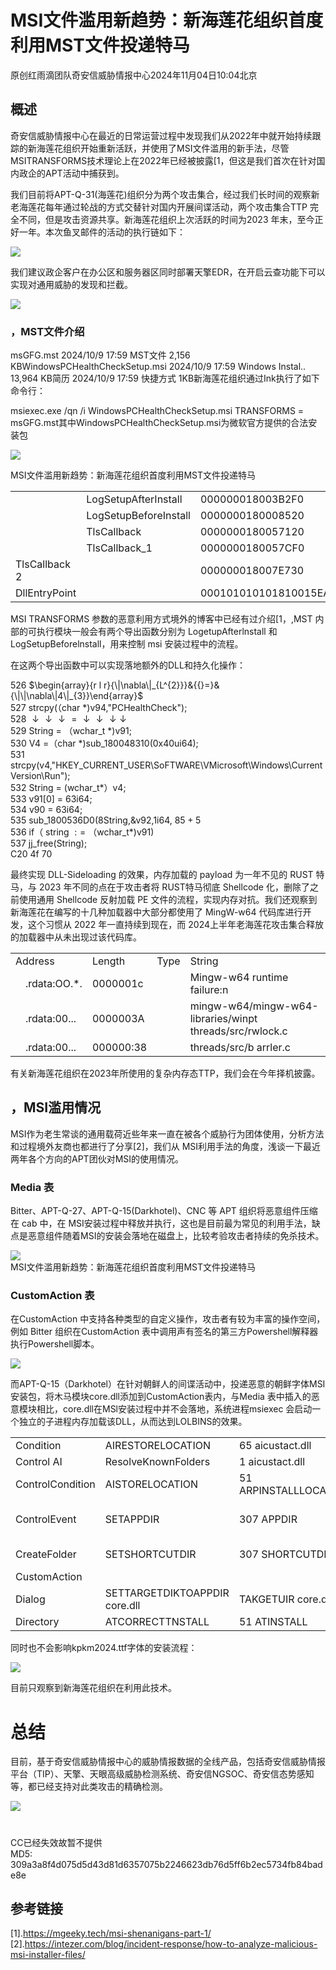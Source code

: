# MSI文件滥用新趋势：新海莲花组织首度利用MST文件投递特马  

原创红雨滴团队奇安信威胁情报中心2024年11月04日10:04北京  

## 概述  

奇安信威胁情报中心在最近的日常运营过程中发现我们从2022年中就开始持续跟踪的新海莲花组织开始重新活跃，并使用了MSI文件滥用的新手法，尽管 MSITRANSFORMS技术理论上在2022年已经被披露[1，但这是我们首次在针对国内政企的APT活动中捕获到。  

我们目前将APT-Q-31(海莲花)组织分为两个攻击集合，经过我们长时间的观察新老海莲花每年通过轮战的方式交替针对国内开展间谍活动，两个攻击集合TTP 完全不同，但是攻击资源共享。新海莲花组织上次活跃的时间为2023 年末，至今正好一年。本次鱼叉邮件的活动的执行链如下：  

![](https://cdn-mineru.openxlab.org.cn/extract/066ba9dd-bdfd-4613-add6-55e91c501001/ac5078445a24ad8c523bd7c096ba61093fa67797448c7a5655f9e924a879887a.jpg)  

我们建议政企客户在办公区和服务器区同时部署天擎EDR，在开启云查功能下可以实现对通用威胁的发现和拦截。  

![](https://cdn-mineru.openxlab.org.cn/extract/066ba9dd-bdfd-4613-add6-55e91c501001/7f2e908a5f5b45941cffc7f85ff53ec3b30cddb216d56bf847aa1d18fdaace19.jpg)  

### ，MST文件介绍  

msGFG.mst 2024/10/9 17:59 MST文件 2,156 KBWindowsPCHealthCheckSetup.msi 2024/10/9 17:59 Windows Instal.. 13,964 KB简历 2024/10/9 17:59 快捷方式 1KB新海莲花组织通过Ink执行了如下命令行：  

msiexec.exe /qn /i WindowsPCHealthCheckSetup.msi TRANSFORMS $=$ msGFG.mst其中WindowsPCHealthCheckSetup.msi为微软官方提供的合法安装包  

![](https://cdn-mineru.openxlab.org.cn/extract/066ba9dd-bdfd-4613-add6-55e91c501001/3f0b759b3fc796b8a6433933174350b0bf70546427f8286ab0c43f9ae62df23c.jpg)  

MSI文件滥用新趋势：新海莲花组织首度利用MST文件投递特马  


<html><body><table><tr><td></td><td>LogSetupAfterInstall</td><td>000000018003B2F0</td><td>1</td></tr><tr><td></td><td>LogSetupBeforeInstall</td><td>0000000180008520</td><td rowspan="3"></td></tr><tr><td></td><td>TlsCallback </td><td>0000000180057120</td></tr><tr><td></td><td>TlsCallback_1</td><td>0000000180057CF0</td></tr><tr><td>TlsCallback 2</td><td></td><td>000000018007E730</td></tr><tr><td>DllEntryPoint</td><td></td><td>000101010101810015EA90</td></tr></table></body></html>  

MSI TRANSFORMS 参数的恶意利用方式境外的博客中已经有过介绍[1，,MST 内部的可执行模块一般会有两个导出函数分别为 LogetupAfterlnstall 和 LogSetupBeforelnstall，用来控制 msi 安装过程中的流程。  

在这两个导出函数中可以实现落地额外的DLL和持久化操作：  

526 $\begin{array}{r l r}{\|\nabla\|_{L^{2}}}&{{}=}&{\|\|\nabla\|4\|_{3}}\end{array}$   
527 strcpy(（char \*)v94,"PCHealthCheck");   
528 $\downarrow\downarrow\downarrow=\downarrow\downarrow\downarrow\downarrow$   
529 String = （wchar_t \*)v91;   
530 V4 =（char \*)sub_180048310(0x40ui64);   
531 strcpy(v4,"HKEY_CURRENT_USER\\SoFTWARE\VMicrosoft\\Windows\CurrentVersion\\Run");   
532 String $=$ (wchar_t\*）v4;   
533 v91[0] $=$ 63i64;   
534 v90 = 63i64;   
535 sub_1800536D0(8String,&v92,1i64, $85+5$   
536 if（ string $\mathrel{\mathop:}=$ （wchar_t\*)v91)   
537 jj_free(String);   
C20 4f 70  

最终实现 DLL-Sideloading 的效果，内存加载的 payload 为一年不见的 RUST 特马，与 2023 年不同的点在于攻击者将 RUST特马彻底 Shellcode 化，删除了之前使用通用 Shellcode 反射加载 PE 文件的流程，实现内存对抗。我们还观察到新海莲花在编写的十几种加载器中大部分都使用了 MingW-w64 代码库进行开发，这个习惯从 2022 年一直持续到现在，而 2024上半年老海莲花攻击集合释放的加载器中从未出现过该代码库。  

<html><body><table><tr><td colspan="2">Address</td><td>Length</td><td>Type</td><td>String</td></tr><tr><td></td><td>.rdata:OO.*.</td><td>0000001c</td><td></td><td>Mingw-w64 runtime failure:n</td></tr><tr><td></td><td>.rdata:00...</td><td>0000003A</td><td></td><td>mingw-w64/mingw-w64-libraries/winpt threads/src/rwlock.c</td></tr><tr><td></td><td>.rdata:00...</td><td>000000:38</td><td></td><td>threads/src/b arrler.c</td></tr></table></body></html>  

有关新海莲花组织在2023年所使用的复杂内存态TTP，我们会在今年择机披露。  

## ，MSI滥用情况  

MSI作为老生常谈的通用载荷近些年来一直在被各个威胁行为团体使用，分析方法和过程境外友商也都进行了分享[2]，我们从 MSI利用手法的角度，浅谈一下最近两年各个方向的APT团伙对MSI的使用情况。  

### Media 表  

Bitter、APT-Q-27、APT-Q-15(Darkhotel)、CNC 等 APT 组织将恶意组件压缩在 cab 中，在 MSI安装过程中释放并执行，这也是目前最为常见的利用手法，缺点是恶意组件随着MSI的安装会落地在磁盘上，比较考验攻击者持续的免杀技术。  

![](https://cdn-mineru.openxlab.org.cn/extract/066ba9dd-bdfd-4613-add6-55e91c501001/0db2ad54b693f48f24150ef93a577c276d381cfa393964cdb1f1c9845af5e473.jpg)  
MSI文件滥用新趋势：新海莲花组织首度利用MST文件投递特马  

### CustomAction 表  

在CustomAction 中支持各种类型的自定义操作，攻击者有较为丰富的操作空间，例如 Bitter 组织在CustomAction 表中调用声有签名的第三方Powershell解释器执行Powershell脚本。  

![](https://cdn-mineru.openxlab.org.cn/extract/066ba9dd-bdfd-4613-add6-55e91c501001/c9f635b2331bcf27471edbc83a1af25d997692dd2591f4cc683c001e88ad2f6a.jpg)  

而APT-Q-15（Darkhotel）在针对朝鲜人的间谍活动中，投递恶意的朝鲜字体MSI安装包，将木马模块core.dll添加到CustomAction表内，与Media 表中插入的恶意模块相比，core.dll在MSl安装过程中并不会落地，系统进程msiexec 会启动一个独立的子进程内存加载该DLL，从而达到LOLBINS的效果。  

<html><body><table><tr><td>Condition</td><td>AIRESTORELOCATION</td><td>65 aicustact.dll</td><td>RestoreLocation</td><td></td></tr><tr><td>Control AI</td><td>ResolveKnownFolders</td><td>1 aicustact.dll</td><td>AlResolveKnownFolders</td><td></td></tr><tr><td>ControlCondition</td><td>AISTORELOCATION</td><td>51 ARPINSTALLLOCATION</td><td>[APPDIR]</td><td></td></tr><tr><td>ControlEvent</td><td>SETAPPDIR</td><td>307 APPDIR</td><td></td><td>[AppDataFolder][Manufacturer]\[ProductNa</td></tr><tr><td>CreateFolder</td><td>SETSHORTCUTDIR</td><td>307 SHORTCUTDIR</td><td></td><td>[ProgramMenuFolder][ProductName]</td></tr><tr><td>CustomAction</td><td></td><td></td><td></td><td></td></tr><tr><td>Dialog</td><td>SETTARGETDIKTOAPPDIR core.dll</td><td>TAKGETUIR core.dll1</td><td>[APPDIR] nvd0121</td><td></td></tr><tr><td>Directory</td><td>ATCORRECTTNSTALL</td><td>51 ATINSTALL</td><td></td><td></td></tr></table></body></html>  

同时也不会影响kpkm2024.ttf字体的安装流程：  

![](https://cdn-mineru.openxlab.org.cn/extract/066ba9dd-bdfd-4613-add6-55e91c501001/7d2a1784bb5cf1fa0a7d726dfeb0dac117aab92c1b4cb22c7a26529f1d91138e.jpg)  

目前只观察到新海莲花组织在利用此技术。  

# 总结  

目前，基于奇安信威胁情报中心的威胁情报数据的全线产品，包括奇安信威胁情报平台（TIP）、天擎、天眼高级威胁检测系统、奇安信NGSOC、奇安信态势感知等，都已经支持对此类攻击的精确检测。  

![](https://cdn-mineru.openxlab.org.cn/extract/066ba9dd-bdfd-4613-add6-55e91c501001/d4e5c420ae31085a704e4e76913bc72fdf1bea1bc26b79c3d2f1a01f3c107e14.jpg)  

#  

CC已经失效故暂不提供  
MD5:  
309a3a8f4d075d5d43d81d6357075b2246623db76d5ff6b2ec5734fb84bade8e  

## 参考链接  

[1].https://mgeeky.tech/msi-shenanigans-part-1/ [2].https://intezer.com/blog/incident-response/how-to-analyze-malicious-msi-installer-files/  